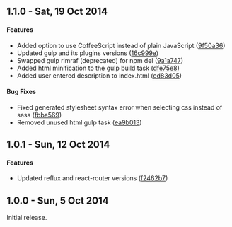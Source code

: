 <a name="1.1.0"></a>
## 1.1.0 - Sat, 19 Oct 2014

#### Features

- Added option to use CoffeeScript instead of plain JavaScript ([9f50a36](https://github.com/TFaga/generator-react-reflux/commit/9f50a366def0635e11526a7b74115855c8a24386))
-	Updated gulp and its plugins versions ([16c999e](https://github.com/TFaga/generator-react-reflux/commit/16c999e8c71134401a78d4d46435517b2271d6ac))
- Swapped gulp rimraf (deprecated) for npm del ([9a1a747](https://github.com/TFaga/generator-react-reflux/commit/9a1a7475dea0334a2dd9d7a62121bb3bfb0dba27))
- Added html minification to the gulp build task ([dfe75e8](https://github.com/TFaga/generator-react-reflux/commit/dfe75e8d09a583d64638704e3b0e4b6a7833cec8))
- Added user entered description to index.html ([ed83d05](https://github.com/TFaga/generator-react-reflux/commit/ed83d05c0d9dd003d9370e03bec5f5620c9154b8))

#### Bug Fixes

- Fixed generated stylesheet syntax error when selecting css instead of sass ([fbba569](https://github.com/TFaga/generator-react-reflux/commit/fbba569652c63c30a94601e6962422645b5e869b))
- Removed unused html gulp task ([ea9b013](https://github.com/TFaga/generator-react-reflux/commit/ea9b013c86fa38d8918a6a1bd0e8636ba07dc66e))

<a name="1.0.1"></a>
## 1.0.1 - Sun, 12 Oct 2014

#### Features

- Updated reflux and react-router versions ([f2462b7](https://github.com/TFaga/generator-react-reflux/commit/f2462b7c1295419dc375635a999f46d1991834aa))

<a name="1.0.0"></a>
## 1.0.0 - Sun, 5 Oct 2014

Initial release.
